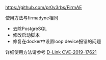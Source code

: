 https://github.com/pr0v3rbs/FirmAE

使用方法与firmadyne相同

- 去除PostgreSQL
- 修改启动脚本
- 修复在docker中设置loop device报错的问题

详细使用方法请参考 [D-Link CVE-2019-17621](https://github.com/firmianay/IoT-vulhub/tree/master/D-Link/CVE-2019-17621/firmae-emu/readme.md)
